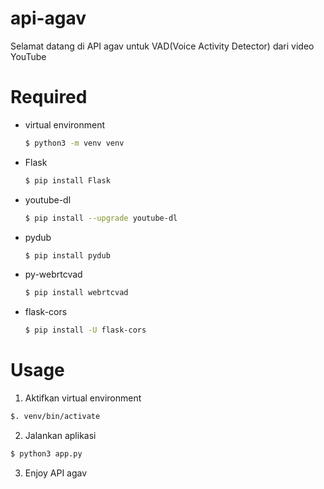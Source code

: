 # api-agav

Selamat datang di API agav untuk VAD(Voice Activity Detector) dari video YouTube

# Required
* virtual environment
  ```sh
  $ python3 -m venv venv
  ```
* Flask
  ```sh
  $ pip install Flask
  ```
* youtube-dl
  ```sh
  $ pip install --upgrade youtube-dl
  ```
* pydub
  ```sh
  $ pip install pydub
  ```
* py-webrtcvad
  ```sh
  $ pip install webrtcvad
  ```
* flask-cors
  ```sh
  $ pip install -U flask-cors
  ```

# Usage
1. Aktifkan virtual environment 
  ```sh
  $. venv/bin/activate
  ```
2. Jalankan aplikasi
  ```sh
  $ python3 app.py
  ```
3. Enjoy API agav
